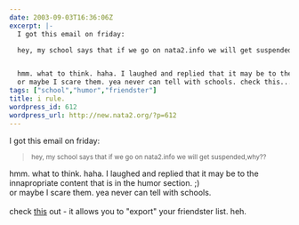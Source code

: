 ```yaml
---
date: 2003-09-03T16:36:06Z
excerpt: |-
  I got this email on friday:

  hey, my school says that if we go on nata2.info we will get suspended,why??


  hmm. what to think. haha. I laughed and replied that it may be to the innapropriate content that is in the humor section. ;)
  or maybe I scare them. yea never can tell with schools. check this...
tags: ["school","humor","friendster"]
title: i rule.
wordpress_id: 612
wordpress_url: http://new.nata2.org/?p=612
---
```


I got this email on friday:
<blockquote><small>
hey, my school says that if we go on nata2.info we will get suspended,why??
</small>
</blockquote>
hmm. what to think. haha. I laughed and replied that it may be to the innapropriate content that is in the humor section. ;)
<br/>or maybe I scare them. yea never can tell with schools. <br/><br/>check <a href="http://dopeman.org/friendlist">this</a> out - it allows you to "export" your friendster list. heh. 

